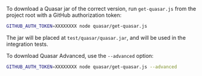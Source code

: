To download a Quasar jar of the correct version, run `get-quasar.js` from the
project root  with a GitHub authorization token:

```sh
GITHUB_AUTH_TOKEN=XXXXXXXX node quasar/get-quasar.js
```

The jar will be placed at `test/quasar/quasar.jar`, and will be used in the
integration tests.

To download Quasar Advanced, use the `--advanced` option:

```sh
GITHUB_AUTH_TOKEN=XXXXXXXX node quasar/get-quasar.js --advanced
```

